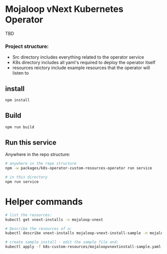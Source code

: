 # Mojaloop vNext Kubernetes Operator

TBD


### Project structure:

- Src directory includes everything related to the operator service
- K8s directory includes all yaml's required to deploy the operator itself
- resources reictory include example resources that the operator will listen to


## install

```bash
npm install
```


## Build

```bash
npm run build
```

## Run this service

Anywhere in the repo structure:
```bash
# anywhere in the repo structure
npm -w packages/k8s-operator-custom-resources-operator run service

# in this directory
npm run service
```


# Helper commands
```bash
# list the resources:
kubectl get vnext-installs -n mojaloop-vnext

# Describe the resources of a:
kubectl describe vnext-installs mojaloop-vnext-install-sample -n mojaloop-vnext

# create sample install - edit the sample file and:
kubectl apply -f k8s-custom-resources/mojaloopvnextinstall-sample.yaml


```
